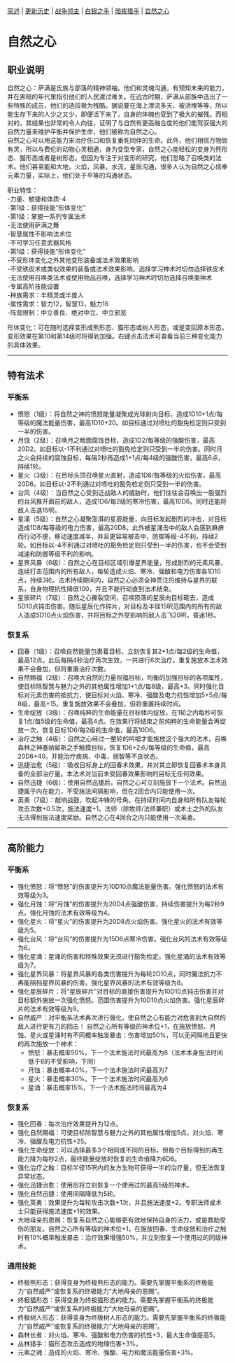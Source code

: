 [简述](README.md) | [更新历史](CHANGELOG.md) | [战争领主](README-FIGHTER.md) | [白银之手](README-PALADIN.md) | [暗夜猎手](README-THIEF.md) | [自然之心](README-SHAMAN.md)

# 自然之心

## 职业说明
自然之心：萨满是氏族与部落的精神领袖。他们和灵魂沟通，有预知未来的能力，并在黑暗的年代里指引他们的人民渡过难关。在远古时期，萨满从部族中选出了一些特殊的成员，他们的选拔极为残酷。据说要在海上漂流多天、被活埋等等，所以能生存下来的人少之又少，即便活下来了，自身的体魄也受到了极大的摧残。而相对的，其结果也非常的令人向往，证明了与自然有更高融合度的他们能驾驭强大的自然力量来维护平衡并保护生命，他们被称为自然之心。  
自然之心可以用这能力来治疗伤口和恢复垂死同伴的生命。此外，他们相信万物皆有灵，所以与费伦的动物心灵相通，身为变型专家，自然之心能轻松的变身为熊形态、猫形态或者是树形态。但因为专注于对变形的研究，他们忽略了召唤类的法术。他们甚至能和大地，火焰，风暴，水流，星辰沟通，很多人认为自然之心信奉元素力量，实际上，他们处于平等的沟通状态。

职业特性：  
-力量、敏捷和体质-4  
-第1级：获得技能“形体变化”  
-第1级：掌握一系列专属法术  
-无法使用萨满之舞  
-智慧属性不影响法术位  
-不可学习任意武器风格  
-第1级：获得技能“形体变化”  
-不受形体变化之外其他变形装备或法术效果影响  
-不受铁皮术或类似效果的装备或法术效果影响，选择学习神术时切勿选择铁皮术  
-无法使用召唤类法术或使用物品召唤，选择学习神术时切勿选择召唤类神术  
-专属高阶技能设置  
-种族需求：半精灵或半兽人  
-属性需求：智力12，智慧13，魅力16  
-阵营限制：中立善良、绝对中立、中立邪恶  

形体变化：可在随时选择变形成熊形态、猫形态或树人形态，或是变回原本形态。变形效果在第10和第14级时将得到加强。右键点击法术可查看当前三种变化能力的具体效果。

--- 	
## 特有法术

### 平衡系
- 愤怒（1级）：将自然之神的愤怒能量凝聚成光球射向目标，造成1D10+1点/每等级的魔法能量伤害，最高1D10+20。如目标通过对喷吐的豁免检定则只受到一半的伤害。
- 月蚀（2级）：召唤月之暗面腐蚀目标，造成1D2/每等级的强酸伤害，最高20D2。如目标以-1不利通过对喷吐的豁免检定则只受到一半的伤害。同时月之火会持续的腐蚀目标，每隔2秒再造成1+1点/每4级的强酸伤害，最高6点，持续1轮。
- 星火（3级）：在目标头顶召唤星火直射，造成1D6/每等级的火焰伤害，最高20D6。如目标以-2不利通过对喷吐的豁免检定则只受到一半的伤害。
- 台风（4级）：当自然之心受到近战敌人的威胁时，他们往往会召唤出一股强烈的台风推开面前的敌人，造成1D6/每2级的寒冷伤害，最高10D6。同时还能将敌人击退15呎。
- 星涌（5级）：自然之心凝聚澎湃的星辰能量，向目标发起剧烈的冲击，对目标造成1D8/每等级的电力伤害，最高20D8。此外被星涌击中的敌人会感到麻痹而行动不便，移动速度减半，并且更容易被击中，防御等级-4不利，持续2轮。如目标以-4不利通过对喷吐的豁免检定则只受到一半的伤害，也不会受到减速和防御等级不利的影响。
- 星界风暴（6级）：自然之心在目标区域引爆星界能量，形成剧烈的元素风暴，连续打击范围内的所有敌人，每轮造成火焰、寒冷、强酸和电力伤害各1D10点，持续3轮。法术持续期间内，自然之心必须全神贯注的维持与星界的联系，自身物理抗性降低100，并且不能行动直到法术结束。
- 星辰碎片（7级）：自然之心撕裂空间，召唤陨落的星辰向目标砸去，造成5D10点钝击伤害。随后星辰化作碎片，对目标及半径15呎范围内的所有的敌人造成5D10点火焰伤害，并将目标之外受影响的敌人击飞20呎，昏迷1秒。

### 恢复系
- 回春（1级）：召唤自然能量包裹着目标，立刻恢复其2+1点/每2级的生命值，最高12点。此后每隔4秒治疗再次生效，一共进行6次治疗。重复施放本法术效果不会叠加，但将重置治疗次数。
- 自然赐福（2级）：召唤大自然的力量祝福目标，均衡的加强目标的各项属性，使目标除智慧与魅力之外的其他属性增加1+1点/每8级，最高+3。同时强化目标对元素伤害的抵抗力，使目标对火焰、寒冷、强酸及电力抗性增加5+5点/每8级，最高+15。重复施放效果不会叠加，但将重置持续时间。
- 生命绽放（3级）：召唤纯粹的生命能量在目标体内绽放，在1轮之内每秒可恢复1点/每5级的生命值，最高4点。在效果行将结束之前纯粹的生命能量会再绽放一次，恢复目标1D6/每2级的生命值，最高10D6。
- 治疗之触（4级）：自然之心经过一整轮的吟唱才能施放这个强大的法术，召唤森林之神塞纳留斯之手触摸目标，恢复1D6+2点/每等级的生命值，最高20D6+40。并能治疗疾病、中毒，弱智等不良状态。
- 迅捷治愈（5级）：吸收目标身上的回春术效果，并对其立即恢复回春术本身具备的全部治疗量。本法术对当前未受回春效果影响的目标无任何效果。
- 自然迅捷（6级）：使用自然迅捷后，自然之心可立刻施放下一个法术。自然迅捷属于内在能力，不受施法间隔影响，但在2回合内只能使用一次。
- 英勇（7级）：敲响战鼓，吹起冲锋的号角。在持续时间内自身和所有队友每轮攻击次数+0.5次，施法速度+1。法师（除牧师/法师兼职）或术士之外的队友无法得到施法速度奖励。自然之心在4回合之内只能使用一次英勇。

--- 	
## 高阶能力

### 平衡系

- 强化愤怒：将“愤怒”的伤害提升为10D10点魔法能量伤害。强化愤怒的法术有效等级为3。
- 强化月蚀：将“月蚀”的伤害提升为20D4点强酸伤害，持续伤害提升为每2秒9点。强化月蚀的法术有效等级为4。
- 强化星火：将“星火”的伤害提升为20D8点火焰伤害。强化星火的法术有效等级为5。
- 强化台风：将“台风”的伤害提升为15D6点寒冷伤害。强化台风的法术有效等级为6。
- 强化星涌：星涌的伤害和特殊效果无须进行豁免检定。强化星涌的法术有效等级为7。
- 强化星界风暴：将星界风暴的各类伤害提升为每轮2D10点，同时魔法抗力不再能阻挡星界风暴的伤害。强化星界风暴的法术有效等级为8。
- 强化星辰碎片：将“星辰碎片”对目标的直接伤害提升为10D10点钝击伤害并对目标额外施放一次强化愤怒。范围伤害提升为10D10点火焰伤害。强化星辰碎片的法术有效等级为9。
- 自然威严：对平衡系法术再次进行强化，使自然之心有能力对危害到大自然的敌人进行更有力的回击！
自然之心所有等级的神术位+1，在施放愤怒、月蚀、星火或星涌时有不同概率触发暴击：伤害增加50%，可以无间隔地且更快的再次施放一个神术：
	- 愤怒：暴击概率50%，下一个法术施法时间最高为8（法术本身施法时间低于8的不受影响，下同）
	- 月蚀：暴击概率40%，下一个法术施法时间最高为7
	- 星火：暴击概率30%，下一个法术施法时间最高为6
	- 星涌：暴击概率15%，下一个法术施法时间最高为4

### 恢复系

- 强化回春：每次治疗效果提升为12点。
- 强化自然赐福：可使目标除智慧与魅力之外的其他属性增加5点，对火焰、寒冷、强酸及电力抗性+25。
- 强化生命绽放：可以选择最多3个相同或不同的目标，但每个目标得到的再生能力降为每秒2点，最终能量绽放时恢复的生命值降为6D6。
- 强化治疗之触：目标半径15呎内的友方生物可获得一半的治疗量，但无法恢复异常状态。
- 强化迅捷治愈：使用后将立刻恢复一个使用过的最高5级的神术。
- 强化自然迅捷：使用间隔降低为5轮。
- 强化英勇：效果提升为每轮攻击次数+1次，并且施法速度+2。专职法师或术士只能获得施法速度+1的效果。
- 大地母亲的恩赐：恢复系自然之心能够更有效地保持自身的活力，或是救助受伤的朋友。自然之心所有等级的神术位+1，在施放回春、生命绽放和治疗之触时有10%概率触发暴击：治疗效果增强50%，并立刻恢复一个使用过的同级神术。

### 通用技能

- 终极熊形态：获得变身为终极熊形态的能力。需要先掌握平衡系的终极能力“自然威严”或恢复系的终极能力“大地母亲的恩赐”。
- 终极猫形态：获得变身为终极猫形态的能力。需要先掌握平衡系的终极能力“自然威严”或恢复系的终极能力“大地母亲的恩赐”。
- 终极树人形态：获得变身为终极树人形态的能力。需要先掌握平衡系的终极能力“自然威严”或恢复系的终极能力“大地母亲的恩赐”。
- 森林长者：对火焰、寒冷、强酸和电力伤害的抗性+3，最大生命值提高5。
- 丛林猎手：猫形态攻击造成的物理伤害+3%。
- 元素之魂：造成的火焰、寒冷、强酸、电力和魔法能量伤害+3%。

